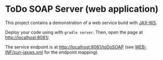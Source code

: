 # ToDo SOAP Server (web application)
This project contains a demonstration of a web service build with [JAX-WS](http://docs.oracle.com/javaee/6/tutorial/doc/bnayl.html). 

Deploy your code using with ```gradle server```. Then, open the page at [http://localhost:8081/](http://localhost:8081/). 

The service endpoint is at [http://localhost:8081/toDoSOAP](http://localhost:8081/todoSoap) (see [WEB-INF/sun-jaxws.xml](src/main/webapp/WEB-INF/sun-jaxws.xml) for the endpoint mapping). 
